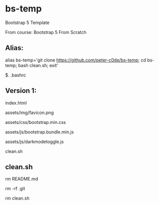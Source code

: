 # bs-temp
Bootstrap 5 Template

From course: Bootstrap 5 From Scratch

## Alias:
alias bs-temp='git clone https://github.com/peter-c0de/bs-temp; cd bs-temp; bash clean.sh; exit'

$. .bashrc

## Version 1:
index.html

assets/img/favicon.png

assets/css/bootstrap.min.css

assets/js/bootstrap.bundle.min.js

assets/js/darkmodetoggle.js

clean.sh

## clean.sh
rm README.md 

rm -rf .git

rm clean.sh


